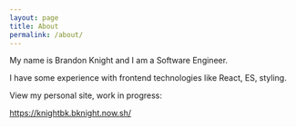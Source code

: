 ```yaml
---
layout: page
title: About
permalink: /about/
---
```


My name is Brandon Knight and I am a Software Engineer.

I have some experience with frontend technologies like React, ES, styling.

View my personal site, work in progress:

https://knightbk.bknight.now.sh/
